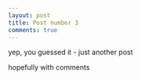 ```yaml
---
layout: post
title: Post number 3
comments: true
---
```


yep, you guessed it - just another post

hopefully with comments
